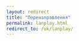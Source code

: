 ```yaml
---
layout: redirect
title: "Перенаправлення"
permalink: lanplay.html
redirect_to: /uk/lanplay/
---
```

